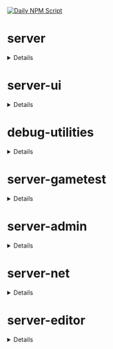 [![Daily NPM Script](https://github.com/WavePlayz/minecraft-npms-auto/actions/workflows/fetch.yml/badge.svg)](https://github.com/WavePlayz/minecraft-npms-auto/actions/workflows/fetch.yml)
# server
<details>

stable
```
2.1.0
```

beta
```
2.2.0-beta.1.21.101-stable
```

preview
```
2.2.0-rc.1.21.110-preview.24
```

preview beta
```
2.3.0-beta.1.21.110-preview.24
```
</details>

# server-ui
<details>

stable
```
2.0.0
```

beta
```
2.1.0-beta.1.21.101-stable
```

preview
```
2.0.0-rc.1.21.100-preview.20
```

preview beta
```
2.1.0-beta.1.21.110-preview.24
```
</details>

# debug-utilities
<details>

stable
```
null
```

beta
```
1.0.0-beta.1.21.101-stable
```

preview
```
null
```

preview beta
```
1.0.0-beta.1.21.110-preview.24
```
</details>

# server-gametest
<details>

stable
```
0.1.0
```

beta
```
1.0.0-beta.1.21.101-stable
```

preview
```
0.1.0-rc.1.21.40-preview.20
```

preview beta
```
1.0.0-beta.1.21.110-preview.24
```
</details>

# server-admin
<details>

stable
```
1.0.0-beta.release.1.19.50
```

beta
```
1.0.0-beta.1.21.101-stable
```

preview
```
null
```

preview beta
```
1.0.0-beta.1.21.110-preview.24
```
</details>

# server-net
<details>

stable
```
1.0.0-beta.release.1.19.50
```

beta
```
1.0.0-beta.1.21.101-stable
```

preview
```
null
```

preview beta
```
1.0.0-beta.1.21.110-preview.24
```
</details>

# server-editor
<details>

stable
```
null
```

beta
```
0.1.0-beta.1.21.101-stable
```

preview
```
null
```

preview beta
```
0.1.0-beta.1.21.110-preview.24
```
</details>

